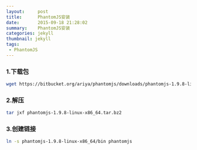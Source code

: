 ```yaml
---
layout:     post
title:		PhantomJS安装	
date:       2015-09-18 21:28:02
summary:    PhantomJS安装	
categories: jekyll
thumbnail: jekyll
tags:
 - PhantomJS
---
```



### 1.下载包

```bash
wget https://bitbucket.org/ariya/phantomjs/downloads/phantomjs-1.9.8-linux-x86_64.tar.bz2
```
 
### 2.解压

```bash
tar jxf phantomjs-1.9.8-linux-x86_64.tar.bz2
```

### 3.创建链接

```bash
ln -s phantomjs-1.9.8-linux-x86_64/bin phantomjs
```





